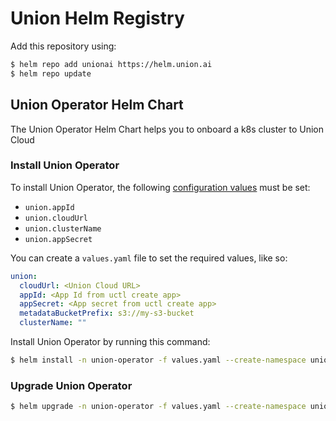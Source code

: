 # Union Helm Registry

Add this repository using:

```bash
$ helm repo add unionai https://helm.union.ai
$ helm repo update
```

## Union Operator Helm Chart

The Union Operator Helm Chart helps you to onboard a k8s cluster to Union Cloud

### Install Union Operator

To install Union Operator, the following
[configuration values]()
must be set:

- `union.appId`
- `union.cloudUrl`
- `union.clusterName`
- `union.appSecret`

You can create a `values.yaml` file to set the required values, like so:

```yaml
union:
  cloudUrl: <Union Cloud URL>
  appId: <App Id from uctl create app>
  appSecret: <App secret from uctl create app>
  metadataBucketPrefix: s3://my-s3-bucket
  clusterName: ""
```

Install Union Operator by running this command:

```bash
$ helm install -n union-operator -f values.yaml --create-namespace union-operator unionai/union-operator -n union --create-namespace
```

### Upgrade Union Operator

```bash
$ helm upgrade -n union-operator -f values.yaml --create-namespace union-operator unionai/union-operator -n union --create-namespace
```
